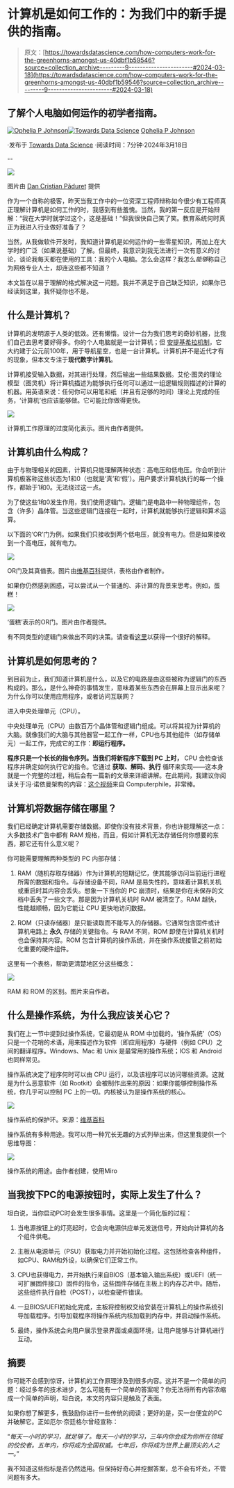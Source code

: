 # 计算机是如何工作的：为我们中的新手提供的指南。

> 原文：[https://towardsdatascience.com/how-computers-work-for-the-greenhorns-amongst-us-40dbf1b59546?source=collection_archive---------9-----------------------#2024-03-18](https://towardsdatascience.com/how-computers-work-for-the-greenhorns-amongst-us-40dbf1b59546?source=collection_archive---------9-----------------------#2024-03-18)

## 了解个人电脑如何运作的初学者指南。

[](https://opheliapjohnson.medium.com/?source=post_page---byline--40dbf1b59546--------------------------------)[![Ophelia P Johnson](../Images/714fd3cde66dbbe645a4b7cb9aac203f.png)](https://opheliapjohnson.medium.com/?source=post_page---byline--40dbf1b59546--------------------------------)[](https://towardsdatascience.com/?source=post_page---byline--40dbf1b59546--------------------------------)[![Towards Data Science](../Images/a6ff2676ffcc0c7aad8aaf1d79379785.png)](https://towardsdatascience.com/?source=post_page---byline--40dbf1b59546--------------------------------) [Ophelia P Johnson](https://opheliapjohnson.medium.com/?source=post_page---byline--40dbf1b59546--------------------------------)

·发布于 [Towards Data Science](https://towardsdatascience.com/?source=post_page---byline--40dbf1b59546--------------------------------) ·阅读时间：7分钟·2024年3月18日

--

![](../Images/30b1b4ad71a149fcecc389992a8d02cc.png)

图片由 [Dan Cristian Pădureț](https://www.pexels.com/photo/blue-and-yellow-phone-modules-1476321/) 提供

作为一个自称的极客，昨天当我工作中的一位资深工程师辩称如今很少有工程师真正理解计算机是如何工作的时，我感到有些羞愧。当然，我的第一反应是开始辩解：“我在大学时就学过这个，这是基础！”但我很快自己笑了笑。教育系统何时真正为我进入行业做好准备了？

当然，从我做软件开发时，我知道计算机是如何运作的一些零星知识，再加上在大学时的广泛（如果说基础）了解。但最终，我意识到我无法进行一次有意义的讨论，谈论我每天都在使用的工具：我的个人电脑。怎么会这样？我怎么*能够*称自己为网络专业人士，却连这些都不知道？

本文旨在以易于理解的格式解决这一问题。我并不满足于自己缺乏知识，如果你已经读到这里，我怀疑你也不是。

## 什么是计算机？

计算机的发明源于人类的低效。还有懒惰。设计一台为我们思考的奇妙机器，比我们自己去思考要好得多。你的个人电脑就是一台计算机；但 [安提基希拉机制](https://www.thephysicsmill.com/2014/09/06/non-digital-computers/)，它大约建于公元前100年，用于导航星空，也是一台计算机。计算机并不是近代才有的现象，但本文专注于**现代数字计算机**。

计算机接受输入数据，对其进行处理，然后输出一些结果数据。艾伦·图灵的理论模型（图灵机）将计算机描述为能够执行任何可以通过一组逻辑规则描述的计算的机器。用英语来说：任何你可以用笔和纸（并且有足够的时间）理论上完成的任务，‘计算机’也应该能够做。它可能比你做得更快。

![](../Images/ee2ba1b4b7b568c25ea0ba670188245c.png)

计算机工作原理的过度简化表示。图片由作者提供。

## 计算机由什么构成？

由于与物理相关的因素，计算机只能理解两种状态：高电压和低电压。你会听到计算机极客称这些状态为1和0（也就是‘真’和‘假’）。用户要求计算机执行的每一个操作，都始于1和0。无法绕过这一点。

为了使这些1和0发生作用，我们使用逻辑门。逻辑门是电路中一种物理组件，包含（许多）晶体管。当这些逻辑门连接在一起时，计算机就能够执行逻辑和算术运算。

以下面的‘OR’门为例。如果我们只接收到两个低电压，就没有电力。但是如果接收到一个高电压，就有电力。

![](../Images/c9a31841444258cd73e1a0f11066b99a.png)

OR门及其真值表。图片由[维基百科](https://en.wikipedia.org/wiki/OR_gate)提供，表格由作者制作。

如果你仍然感到困惑，可以尝试从一个普通的、非计算的背景来思考。例如，蛋糕！

![](../Images/b70a0caaefbfe2c3d97243fc7fe07c0b.png)

‘蛋糕’表示的OR门。图片由作者提供。

有不同类型的逻辑门来做出不同的决策。请查看[这里](https://www.khanacademy.org/computing/computers-and-internet/xcae6f4a7ff015e7d:computers/xcae6f4a7ff015e7d:logic-gates-and-circuits/a/logic-gates#:~:text=A%20logic%20gate%20is%20a,than%20a%20single%20binary%20digit.)以获得一个很好的解释。

## 计算机是如何思考的？

到目前为止，我们知道计算机是什么，以及它的电路是由这些被称为逻辑门的东西构成的。那么，是什么神奇的事情发生，意味着某些东西会在屏幕上显示出来呢？为什么你可以使用应用程序，或者访问互联网？

进入中央处理单元（CPU）。

中央处理单元（CPU）由数百万个晶体管和逻辑门组成。可以将其视为计算机的大脑。就像我们的大脑与其他器官一起工作一样，CPU也与其他组件（如存储单元）一起工作，完成它的工作：**即运行程序。**

**程序只是一个长长的指令序列。当我们将新程序下载到 PC 上时，** CPU 会检查该程序并确定如何执行它的指令。它通过 **获取、解码、执行** 循环来实现——这本身就是一个完整的过程，稍后会有一篇新的文章来详细讲解。在此期间，我建议你阅读关于冯·诺依曼架构的内容：[这个视频](https://www.youtube.com/watch?v=Ml3-kVYLNr8)来自 Computerphile，非常棒。

## 计算机将数据存储在哪里？

我们已经确定计算机需要存储数据。即使你没有技术背景，你也许能理解这一点：大多数技术广告中都有 RAM 规格，而且，假如计算机无法存储任何你想要的东西，那它还有什么意义呢？

你可能需要理解两种类型的 PC 内部存储：

1.  RAM（随机存取存储器）作为计算机的短期记忆，使其能够访问当前运行进程所需的数据和指令。与存储设备不同，RAM 是易失性的，意味着计算机关机或重启时其内容会丢失。想象一下当你的 PC 崩溃时，结果是你在未保存的文档中丢失了一些文字。那是因为计算机关机时 RAM 被清空了。RAM 越快，性能越顺畅，因为它能让 CPU 更快地访问数据。

1.  ROM（只读存储器）是只能读取而不能写入的存储器。它通常包含固件或计算机电路上 **永久** 存储的关键指令。与 RAM 不同，ROM 即使在计算机关机时也会保持其内容。ROM 包含计算机的操作系统，并在操作系统接管之前初始化重要的硬件组件。

这里有一个表格，帮助更清楚地区分这些概念：

![](../Images/be6a7a671830750f659727d4e5d479f5.png)

RAM 和 ROM 的区别。图片来自作者。

## 什么是操作系统，为什么我应该关心它？

我们在上一节中提到过操作系统，它最初是从 ROM 中加载的。‘操作系统’（OS）只是一个花哨的术语，用来描述作为软件（即应用程序）与硬件（例如 CPU）之间的翻译程序。Windows、Mac 和 Unix 是最常用的操作系统；IOS 和 Android 也同样常见。

操作系统决定了程序何时可以由 CPU 运行，以及该程序可以访问哪些资源。这就是为什么恶意软件（如 Rootkit）会被制作出来的原因：如果你能够控制操作系统，你几乎可以控制 PC 上的一切。内核被认为是操作系统的核心。

![](../Images/ab7979423b4cf35eea05301a7be4b9d2.png)

操作系统的保护环。来源：[维基百科](https://en.wikipedia.org/wiki/Protection_ring)

操作系统有多种用途。我可以用一种冗长无趣的方式列举出来，但这里我提供一个思维导图：

![](../Images/835559aeeb1392651de7bd1178e9c63f.png)

操作系统的用途。由作者创建，使用Miro

## 当我按下PC的电源按钮时，实际上发生了什么？

坦白说，当你启动PC时会发生很多事情。这里是一个简化版的过程：

1.  当电源按钮上的灯亮起时，它会向电源供应单元发送信号，开始向计算机的各个组件供电。

1.  主板从电源单元（PSU）获取电力并开始初始化过程。这包括检查各种组件，如CPU、RAM和外设，以确保它们正常工作。

1.  CPU也获得电力，并开始执行来自BIOS（基本输入输出系统）或UEFI（统一可扩展固件接口）固件的指令，这些固件存储在主板上的内存芯片中。随后，这些组件执行自检（POST），以检查硬件错误。

1.  一旦BIOS/UEFI初始化完成，主板将控制权交给安装在计算机上的操作系统引导加载程序。引导加载程序将操作系统内核加载到内存中，并启动操作系统。

1.  最终，操作系统会向用户展示登录界面或桌面环境，让用户能够与计算机进行互动。

## 摘要

你可能不会感到惊讶，计算机的工作原理涉及到很多内容。这并不是一个简单的问题：经过多年的技术进步，怎么可能有一个简单的答案呢？你无法将所有内容浓缩成一个简单的声明，坦白说，本文的内容只是触及了表面。

如果你想了解更多，我鼓励你进行一些传统的阅读；更好的是，买一台便宜的PC并破解它。正如厄尔·奈廷格尔曾经宣称：

“*每天一小时的学习，就足够了。每天一小时的学习，三年内你会成为你所在领域的佼佼者。五年内，你将成为全国权威。七年后，你将成为世界上最顶尖的人之一。*”

我不知道这些指标是否仍然适用。但保持好奇心并挖掘答案，总不会有坏处，不管问题有多大。
